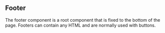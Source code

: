 ## Footer

The footer component is a root component that is fixed to the bottom of the page. Footers can contain any HTML and are normally used with buttons.